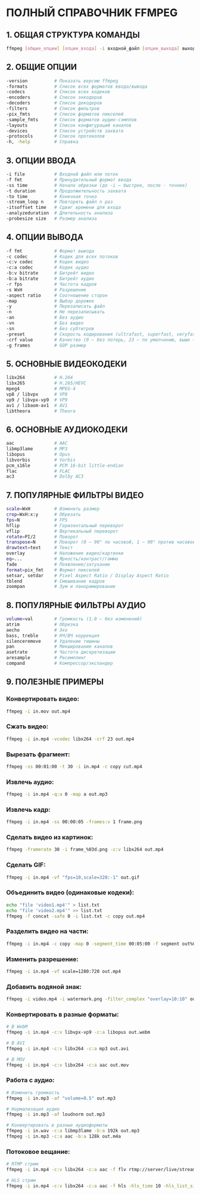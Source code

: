 # ПОЛНЫЙ СПРАВОЧНИК FFMPEG

## 1. ОБЩАЯ СТРУКТУРА КОМАНДЫ
```bash
ffmpeg [общие_опции] [опции_входа] -i входной_файл [опции_выхода] выходной_файл
```

## 2. ОБЩИЕ ОПЦИИ
```bash
-version          # Показать версию ffmpeg
-formats          # Список всех форматов ввода/вывода
-codecs           # Список всех кодеков
-encoders         # Список энкодеров
-decoders         # Список декодеров
-filters          # Список фильтров
-pix_fmts         # Список форматов пикселей
-sample_fmts      # Список форматов аудио-сэмплов
-layouts          # Список конфигураций каналов
-devices          # Список устройств захвата
-protocols        # Список протоколов
-h, -help         # Справка
```

## 3. ОПЦИИ ВВОДА
```bash
-i file           # Входной файл или поток
-f fmt            # Принудительный формат ввода
-ss time          # Начало обрезки (до -i — быстрее, после - точнее)
-t duration       # Продолжительность захвата
-to time          # Конечная точка
-stream_loop n    # Повторить файл n раз
-itsoffset time   # Сдвиг времени для входа
-analyzeduration  # Длительность анализа
-probesize size   # Размер анализа
```

## 4. ОПЦИИ ВЫВОДА
```bash
-f fmt            # Формат вывода
-c codec          # Кодек для всех потоков
-c:v codec        # Кодек видео
-c:a codec        # Кодек аудио
-b:v bitrate      # Битрейт видео
-b:a bitrate      # Битрейт аудио
-r fps            # Частота кадров
-s WxH            # Разрешение
-aspect ratio     # Соотношение сторон
-map              # Выбор дорожек
-y                # Перезаписать файл
-n                # Не перезаписывать
-an               # Без аудио
-vn               # Без видео
-sn               # Без субтитров
-preset           # Скорость кодирования (ultrafast, superfast, veryfast, faster, fast, medium, slow, slower, veryslow)
-crf value        # Качество (0 — без потерь, 23 — по умолчанию, выше — хуже)
-g frames         # GOP размер
```

## 5. ОСНОВНЫЕ ВИДЕОКОДЕКИ
```bash
libx264           # H.264
libx265           # H.265/HEVC
mpeg4             # MPEG-4
vp8 / libvpx      # VP8
vp9 / libvpx-vp9  # VP9
av1 / libaom-av1  # AV1
libtheora         # Theora
```

## 6. ОСНОВНЫЕ АУДИОКОДЕКИ
```bash
aac               # AAC
libmp3lame        # MP3
libopus           # Opus
libvorbis         # Vorbis
pcm_s16le         # PCM 16-bit little-endian
flac              # FLAC
ac3               # Dolby AC3
```

## 7. ПОПУЛЯРНЫЕ ФИЛЬТРЫ ВИДЕО
```bash
scale=WxH         # Изменить размер
crop=WxH:x:y      # Обрезать
fps=N             # FPS
hflip             # Горизонтальный переворот
vflip             # Вертикальный переворот
rotate=PI/2       # Поворот
transpose=N       # Поворот (0 — 90° по часовой, 1 — 90° против часовой)
drawtext=text     # Текст
overlay           # Наложение видео/картинки
eq=...            # Яркость/контраст/гамма
fade              # Появление/затухание
format=pix_fmt    # Формат пикселей
setsar, setdar    # Pixel Aspect Ratio / Display Aspect Ratio
tblend            # Смешивание кадров
zoompan           # Зум и панорамирование
```

## 8. ПОПУЛЯРНЫЕ ФИЛЬТРЫ АУДИО
```bash
volume=val        # Громкость (1.0 — без изменений)
atrim             # Обрезка
aecho             # Эхо
bass, treble      # НЧ/ВЧ коррекция
silenceremove     # Удаление тишины
pan               # Микширование каналов
asetrate          # Частота дискретизации
aresample         # Ресемплинг
compand           # Компрессор/экспандер
```

## 9. ПОЛЕЗНЫЕ ПРИМЕРЫ

### Конвертировать видео:
```bash
ffmpeg -i in.mov out.mp4
```

### Сжать видео:
```bash
ffmpeg -i in.mp4 -vcodec libx264 -crf 23 out.mp4
```

### Вырезать фрагмент:
```bash
ffmpeg -ss 00:01:00 -t 30 -i in.mp4 -c copy cut.mp4
```

### Извлечь аудио:
```bash
ffmpeg -i in.mp4 -q:a 0 -map a out.mp3
```

### Извлечь кадр:
```bash
ffmpeg -i in.mp4 -ss 00:00:05 -frames:v 1 frame.png
```

### Сделать видео из картинок:
```bash
ffmpeg -framerate 30 -i frame_%03d.png -c:v libx264 out.mp4
```

### Сделать GIF:
```bash
ffmpeg -i in.mp4 -vf "fps=10,scale=320:-1" out.gif
```

### Объединить видео (одинаковые кодеки):
```bash
echo "file 'video1.mp4'" > list.txt
echo "file 'video2.mp4'" >> list.txt
ffmpeg -f concat -safe 0 -i list.txt -c copy out.mp4
```

### Разделить видео на части:
```bash
ffmpeg -i in.mp4 -c copy -map 0 -segment_time 00:05:00 -f segment out%03d.mp4
```

### Изменить разрешение:
```bash
ffmpeg -i in.mp4 -vf scale=1280:720 out.mp4
```

### Добавить водяной знак:
```bash
ffmpeg -i video.mp4 -i watermark.png -filter_complex "overlay=10:10" out.mp4
```

### Конвертировать в разные форматы:
```bash
# В WebM
ffmpeg -i in.mp4 -c:v libvpx-vp9 -c:a libopus out.webm

# В AVI
ffmpeg -i in.mp4 -c:v libx264 -c:a mp3 out.avi

# В MOV
ffmpeg -i in.mp4 -c:v libx264 -c:a aac out.mov
```

### Работа с аудио:
```bash
# Изменить громкость
ffmpeg -i in.mp3 -af "volume=0.5" out.mp3

# Нормализация аудио
ffmpeg -i in.mp3 -af loudnorm out.mp3

# Конвертировать в разные аудиоформаты
ffmpeg -i in.wav -c:a libmp3lame -b:a 192k out.mp3
ffmpeg -i in.mp3 -c:a aac -b:a 128k out.m4a
```

### Потоковое вещание:
```bash
# RTMP стрим
ffmpeg -i in.mp4 -c:v libx264 -c:a aac -f flv rtmp://server/live/stream

# HLS стрим
ffmpeg -i in.mp4 -c:v libx264 -c:a aac -f hls -hls_time 10 -hls_list_size 0 stream.m3u8
```